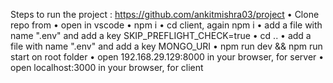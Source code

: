 Steps to run the project :
https://github.com/ankitmishra03/project
• Clone repo from 
• open in vscode
• npm i
• cd client, again npm i
• add a file with name ".env" and add a key SKIP_PREFLIGHT_CHECK=true
• cd ..
• add a file with name ".env" and add a key MONGO_URI
• npm run dev && npm run start on root folder
• open 192.168.29.129:8000 in your browser, for server
• open localhost:3000 in your browser, for client
